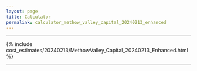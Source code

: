 ```yaml
---
layout: page
title: Calculator
permalink: calculator_methow_valley_capital_20240213_enhanced
---
```


___

{% include cost_estimates/20240213/MethowValley_Capital_20240213_Enhanced.html %}

___


